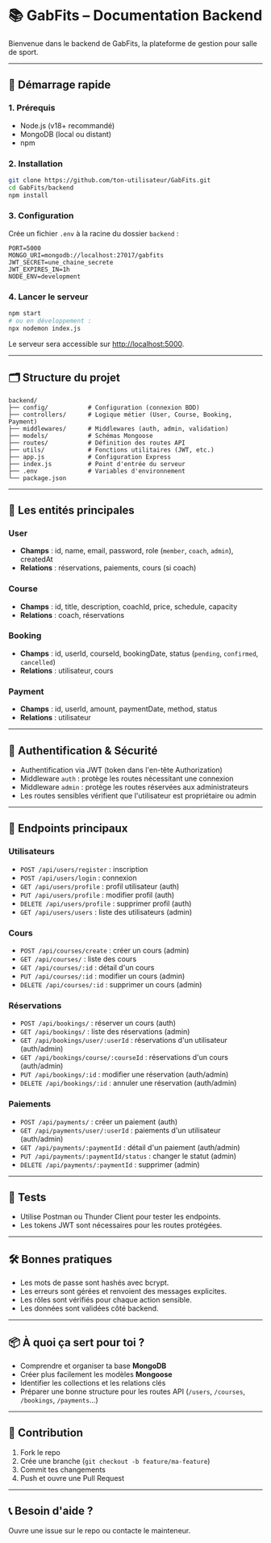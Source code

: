 # 📚 GabFits – Documentation Backend

Bienvenue dans le backend de GabFits, la plateforme de gestion pour salle de sport.

---

## 🚀 Démarrage rapide

### 1. Prérequis

-   Node.js (v18+ recommandé)
-   MongoDB (local ou distant)
-   npm

### 2. Installation

```bash
git clone https://github.com/ton-utilisateur/GabFits.git
cd GabFits/backend
npm install
```

### 3. Configuration

Crée un fichier `.env` à la racine du dossier `backend` :

```
PORT=5000
MONGO_URI=mongodb://localhost:27017/gabfits
JWT_SECRET=une_chaine_secrete
JWT_EXPIRES_IN=1h
NODE_ENV=development
```

### 4. Lancer le serveur

```bash
npm start
# ou en développement :
npx nodemon index.js
```

Le serveur sera accessible sur [http://localhost:5000](http://localhost:5000).

---

## 🗂️ Structure du projet

```
backend/
├── config/           # Configuration (connexion BDD)
├── controllers/      # Logique métier (User, Course, Booking, Payment)
├── middlewares/      # Middlewares (auth, admin, validation)
├── models/           # Schémas Mongoose
├── routes/           # Définition des routes API
├── utils/            # Fonctions utilitaires (JWT, etc.)
├── app.js            # Configuration Express
├── index.js          # Point d'entrée du serveur
├── .env              # Variables d'environnement
└── package.json
```

---

## 🧩 Les entités principales

### User

-   **Champs** : id, name, email, password, role (`member`, `coach`, `admin`), createdAt
-   **Relations** : réservations, paiements, cours (si coach)

### Course

-   **Champs** : id, title, description, coachId, price, schedule, capacity
-   **Relations** : coach, réservations

### Booking

-   **Champs** : id, userId, courseId, bookingDate, status (`pending`, `confirmed`, `cancelled`)
-   **Relations** : utilisateur, cours

### Payment

-   **Champs** : id, userId, amount, paymentDate, method, status
-   **Relations** : utilisateur

---

## 🔐 Authentification & Sécurité

-   Authentification via JWT (token dans l'en-tête Authorization)
-   Middleware `auth` : protège les routes nécessitant une connexion
-   Middleware `admin` : protège les routes réservées aux administrateurs
-   Les routes sensibles vérifient que l'utilisateur est propriétaire ou admin

---

## 📡 Endpoints principaux

### Utilisateurs

-   `POST /api/users/register` : inscription
-   `POST /api/users/login` : connexion
-   `GET /api/users/profile` : profil utilisateur (auth)
-   `PUT /api/users/profile` : modifier profil (auth)
-   `DELETE /api/users/profile` : supprimer profil (auth)
-   `GET /api/users/users` : liste des utilisateurs (admin)

### Cours

-   `POST /api/courses/create` : créer un cours (admin)
-   `GET /api/courses/` : liste des cours
-   `GET /api/courses/:id` : détail d'un cours
-   `PUT /api/courses/:id` : modifier un cours (admin)
-   `DELETE /api/courses/:id` : supprimer un cours (admin)

### Réservations

-   `POST /api/bookings/` : réserver un cours (auth)
-   `GET /api/bookings/` : liste des réservations (admin)
-   `GET /api/bookings/user/:userId` : réservations d'un utilisateur (auth/admin)
-   `GET /api/bookings/course/:courseId` : réservations d'un cours (auth/admin)
-   `PUT /api/bookings/:id` : modifier une réservation (auth/admin)
-   `DELETE /api/bookings/:id` : annuler une réservation (auth/admin)

### Paiements

-   `POST /api/payments/` : créer un paiement (auth)
-   `GET /api/payments/user/:userId` : paiements d'un utilisateur (auth/admin)
-   `GET /api/payments/:paymentId` : détail d'un paiement (auth/admin)
-   `PUT /api/payments/:paymentId/status` : changer le statut (admin)
-   `DELETE /api/payments/:paymentId` : supprimer (admin)

---

## 🧪 Tests

-   Utilise Postman ou Thunder Client pour tester les endpoints.
-   Les tokens JWT sont nécessaires pour les routes protégées.

---

## 🛠️ Bonnes pratiques

-   Les mots de passe sont hashés avec bcrypt.
-   Les erreurs sont gérées et renvoient des messages explicites.
-   Les rôles sont vérifiés pour chaque action sensible.
-   Les données sont validées côté backend.

---

## 📦 À quoi ça sert pour toi ?

-   Comprendre et organiser ta base **MongoDB**
-   Créer plus facilement les modèles **Mongoose**
-   Identifier les collections et les relations clés
-   Préparer une bonne structure pour les routes API (`/users`, `/courses`, `/bookings`, `/payments`…)

---

## 🤝 Contribution

1. Fork le repo
2. Crée une branche (`git checkout -b feature/ma-feature`)
3. Commit tes changements
4. Push et ouvre une Pull Request

---

## 📞 Besoin d'aide ?

Ouvre une issue sur le repo ou contacte le mainteneur.
